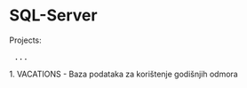 # SQL-Server
Projects:<br>
<pre> ... </pre>1. VACATIONS - Baza podataka za korištenje godišnjih odmora
